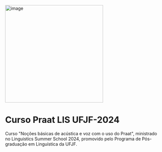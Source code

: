 <img width="316" alt="image" src="https://github.com/Alineafon/Curso-Praat---LIS-UFJF-2024-/assets/63132876/1c4c6002-40a1-419a-a348-a01eebd109e3">

# Curso Praat LIS UFJF-2024
Curso "Noções básicas de acústica e voz com o uso do Praat", ministrado no Linguistics Summer School 2024, promovido pelo Programa de Pós-graduação em Linguística da UFJF.
